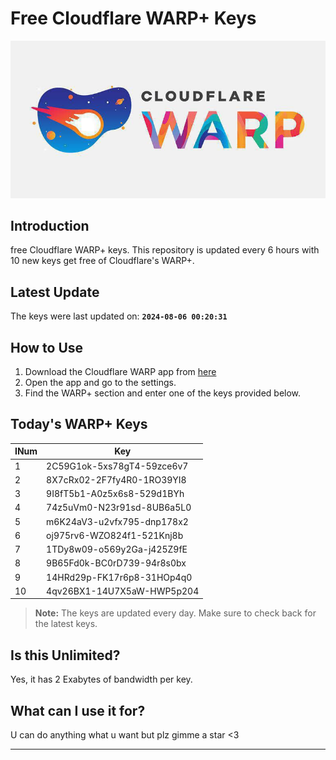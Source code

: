 
# Free Cloudflare WARP+ Keys

![Banner](asset/IMG_20240629_142710_129.jpg)

## Introduction

free Cloudflare WARP+ keys. This repository is updated every 6 hours with 10 new keys get free of Cloudflare's WARP+.

## Latest Update

The keys were last updated on: **`2024-08-06 00:20:31`**

## How to Use

1. Download the Cloudflare WARP app from [here](https://1.1.1.1/)
2. Open the app and go to the settings.
3. Find the WARP+ section and enter one of the keys provided below.

## Today's WARP+ Keys

| INum | Key |
|-------|-----|
| 1     | 2C59G1ok-5xs78gT4-59zce6v7               |
| 2     | 8X7cRx02-2F7fy4R0-1RO39YI8               |
| 3     | 9I8fT5b1-A0z5x6s8-529d1BYh               |
| 4     | 74z5uVm0-N23r91sd-8UB6a5L0               |
| 5     | m6K24aV3-u2vfx795-dnp178x2               |
| 6     | oj975rv6-WZO824f1-521Knj8b               |
| 7     | 1TDy8w09-o569y2Ga-j425Z9fE               |
| 8     | 9B65Fd0k-BC0rD739-94r8s0bx               |
| 9     | 14HRd29p-FK17r6p8-31HOp4q0               |
| 10    | 4qv26BX1-14U7X5aW-HWP5p204               |


> **Note:** The keys are updated every day. Make sure to check back for the latest keys.

## Is this Unlimited?

Yes, it has 2 Exabytes of bandwidth per key.

## What can I use it for?
U can do anything what u want but plz gimme a star <3

---
